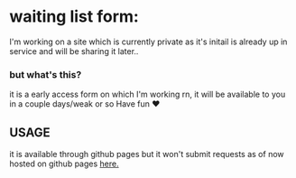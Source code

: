 
# waiting list form:
 
 I'm working on a site which is currently private as it's initail is already up in service and will be sharing it later..

### but what's this?
it is a early access form on which I'm working rn, it will be available to you in a couple days/weak or so Have fun :heart:


## USAGE
it is available through github pages but it won't submit requests as of now hosted on github pages [here.](https://aistudio.google.com/)
